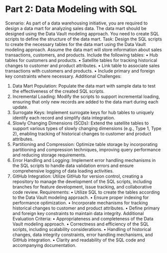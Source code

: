# Part 2: Data Modeling with SQL

Scenario: As part of a data warehousing initiative, you are required to design a data mart for analyzing sales data. The data mart should be designed using the Data Vault modeling approach. You need to create SQL scripts to define the structure of the data mart.
Task: 
Design the SQL scripts to create the necessary tables for the data mart using the Data Vault modeling approach. Assume the data mart will store information about sales transactions, customers, and products.
Include the following tables:
•	Hub tables for customers and products.
•	Satellite tables for tracking historical changes to customer and product attributes.
•	Link table to associate sales transactions with customers and products.
•	Include primary and foreign key constraints where necessary.
Additional Challenges:
1.	Data Mart Population: Populate the data mart with sample data to test the effectiveness of the created SQL scripts.
2.	Incremental Loading: Modify the scripts to support incremental loading, ensuring that only new records are added to the data mart during each update.
3.	Surrogate Keys: Implement surrogate keys for hub tables to uniquely identify each record and simplify data integration.
4.	Slowly Changing Dimensions (SCDs): Extend the satellite tables to support various types of slowly changing dimensions (e.g., Type 1, Type 2), enabling tracking of historical changes to customer and product attributes.
5.	Partitioning and Compression: Optimize table storage by incorporating partitioning and compression techniques, improving query performance and reducing storage requirements.
6.	Error Handling and Logging: Implement error handling mechanisms in the SQL scripts to handle data validation errors and ensure comprehensive logging of data loading activities.
7.	GitHub Integration: Utilize GitHub for version control, creating a repository to manage the development of the SQL scripts, including branches for feature development, issue tracking, and collaborative code review.
Requirements:
•	Utilize SQL to create the tables according to the Data Vault modeling approach.
•	Ensure proper indexing for performance optimization.
•	Incorporate mechanisms for tracking historical changes to customer and product attributes.
•	Define primary and foreign key constraints to maintain data integrity.
Additional Evaluation Criteria:
•	Appropriateness and completeness of the Data Vault modeling approach.
•	Correctness and efficiency of the SQL scripts, including scalability considerations.
•	Handling of historical changes, data integrity constraints, error handling mechanisms, and GitHub integration.
•	Clarity and readability of the SQL code and accompanying documentation.

